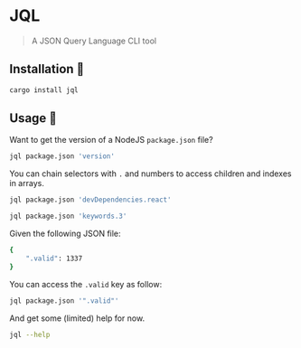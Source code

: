 # JQL

> A JSON Query Language CLI tool

## Installation 🚀

```sh
cargo install jql
```

## Usage 🐨

Want to get the version of a NodeJS `package.json` file?

```sh
jql package.json 'version'
```

You can chain selectors with `.` and numbers to access children and indexes in arrays.

```sh
jql package.json 'devDependencies.react'

jql package.json 'keywords.3'
```

Given the following JSON file:

```sh
{
    ".valid": 1337
}
```

You can access the `.valid` key as follow:

```sh
jql package.json '".valid"'
```

And get some (limited) help for now.

```sh
jql --help
```
